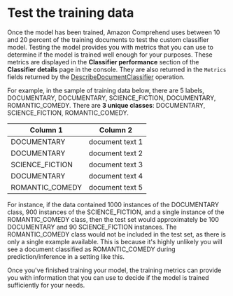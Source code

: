 # Test the training data<a name="testing-the-model"></a>

Once the model has been trained, Amazon Comprehend uses between 10 and 20 percent of the training documents to test the custom classifier model\. Testing the model provides you with metrics that you can use to determine if the model is trained well enough for your purposes\. These metrics are displayed in the **Classifier performance** section of the **Classifier details** page in the console\. They are also returned in the `Metrics` fields returned by the [DescribeDocumentClassifier](API_DescribeDocumentClassifier.md) operation\.

For example, in the sample of training data below, there are 5 labels, DOCUMENTARY, DOCUMENTARY, SCIENCE\_FICTION, DOCUMENTARY, ROMANTIC\_COMEDY\. There are **3 unique classes**: DOCUMENTARY, SCIENCE\_FICTION, ROMANTIC\_COMEDY\. 


| Column 1 | Column 2 | 
| --- | --- | 
| DOCUMENTARY | document text 1 | 
| DOCUMENTARY | document text 2 | 
| SCIENCE\_FICTION | document text 3 | 
| DOCUMENTARY | document text 4 | 
| ROMANTIC\_COMEDY | document text 5 | 

For instance, if the data contained 1000 instances of the DOCUMENTARY class, 900 instances of the SCIENCE\_FICTION, and a single instance of the ROMANTIC\_COMEDY class, then the test set would approximately be 100 DOCUMENTARY and 90 SCIENCE\_FICTION instances\. The ROMANTIC\_COMEDY class would not be included in the test set, as there is only a single example available\. This is because it's highly unlikely you will see a document classified as ROMANTIC\_COMEDY during prediction/inference in a setting like this\. 

Once you've finished training your model, the training metrics can provide you with information that you can use to decide if the model is trained sufficiently for your needs\. 